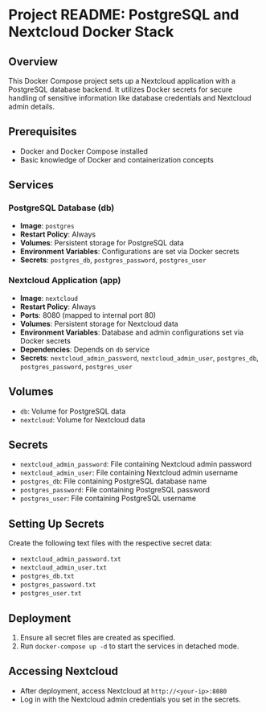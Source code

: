 # Project README: PostgreSQL and Nextcloud Docker Stack

## Overview
This Docker Compose project sets up a Nextcloud application with a PostgreSQL database backend. It utilizes Docker secrets for secure handling of sensitive information like database credentials and Nextcloud admin details.

## Prerequisites
- Docker and Docker Compose installed
- Basic knowledge of Docker and containerization concepts

## Services

### PostgreSQL Database (db)
- **Image**: `postgres`
- **Restart Policy**: Always
- **Volumes**: Persistent storage for PostgreSQL data
- **Environment Variables**: Configurations are set via Docker secrets
- **Secrets**: `postgres_db`, `postgres_password`, `postgres_user`

### Nextcloud Application (app)
- **Image**: `nextcloud`
- **Restart Policy**: Always
- **Ports**: 8080 (mapped to internal port 80)
- **Volumes**: Persistent storage for Nextcloud data
- **Environment Variables**: Database and admin configurations set via Docker secrets
- **Dependencies**: Depends on `db` service
- **Secrets**: `nextcloud_admin_password`, `nextcloud_admin_user`, `postgres_db`, `postgres_password`, `postgres_user`

## Volumes
- `db`: Volume for PostgreSQL data
- `nextcloud`: Volume for Nextcloud data

## Secrets
- `nextcloud_admin_password`: File containing Nextcloud admin password
- `nextcloud_admin_user`: File containing Nextcloud admin username
- `postgres_db`: File containing PostgreSQL database name
- `postgres_password`: File containing PostgreSQL password
- `postgres_user`: File containing PostgreSQL username

## Setting Up Secrets
Create the following text files with the respective secret data:
- `nextcloud_admin_password.txt`
- `nextcloud_admin_user.txt`
- `postgres_db.txt`
- `postgres_password.txt`
- `postgres_user.txt`

## Deployment
1. Ensure all secret files are created as specified.
2. Run `docker-compose up -d` to start the services in detached mode.

## Accessing Nextcloud
- After deployment, access Nextcloud at `http://<your-ip>:8080`
- Log in with the Nextcloud admin credentials you set in the secrets.
